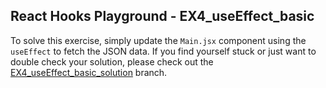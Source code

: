 ## React Hooks Playground - EX4_useEffect_basic

To solve this exercise, simply update the `Main.jsx` component using the `useEffect` to fetch the JSON data.
If you find yourself stuck or just want to double check your solution, please check out the [EX4_useEffect_basic_solution](https://github.com/stefanolepera/react-hooks-playground/tree/EX4_useEffect_basic_solution) branch.
